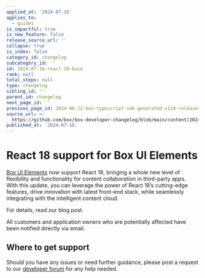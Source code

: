```yaml
---
applied_at: '2024-07-16'
applies_to:
  - guides
is_impactful: true
is_new_feature: false
release_source_url: ''
collapse: true
is_index: false
category_id: changelog
subcategory_id: ''
id: 2024-07-16-react-18-buie
rank: null
total_steps: null
type: changelog
sibling_id: ''
parent_id: changelog
next_page_id: ''
previous_page_id: 2024-06-12-box-typescript-sdk-generated-v110-released
source_url: >-
  https://github.com/box/box-developer-changelog/blob/main/content/2024/07-16-react-18-buie.md
published_at: '2024-07-16'
---
```

# React 18 support for Box UI Elements

[Box UI Elements][1] now support React 18, bringing a whole new level of flexibility and functionality for content collaboration in third-party apps.
With this update, you can leverage the power of React 18’s cutting-edge features, drive innovation with latest front-end stack, while seamlessly integrating with the intelligent content cloud.

<!-- more -->

For details, read our blog post.

All customers and application owners who are potentially affected have been notified directly via email.

## Where to get support

Should you have any issues or need further guidance, please post a request to our [developer forum][2] for any help needed.

[1]: g://embed/ui-elements
[2]: https://forum.box.com/